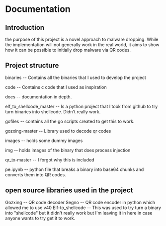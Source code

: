 # Documentation

## Introduction
the purpose of this project is a novel approach to malware dropping. While the implementation will not generally work in the real world, it aims to show how it can be possible to initially drop malware via QR codes. 


## Project structure

binaries -- Contains all the binaries that I used to develop the project

code -- Contains c code that I used as inspiration 

docs -- documentation in depth.

elf_to_shellcode_master -- Is a python project that I took from github to try turn binaries into shellcode. Didn't really work.

gofiles -- contains all the go scripts created to get this to work.

gozxing-master -- Library used to decode qr codes

images -- holds some dummy images

img -- holds images of the binary that does process injection

qr_tx-master -- I forgot why this is included

pe.ipynb -- python file that breaks a binary into base64 chunks and converts them into QR codes. 

## open source libraries used in the  project
Gozxing -- QR code decoder
Segno -- QR code encoder in python which allowed me to use v40 
Elf-to_shellcode -- This was used to try turn a binary into "shellcode" but it didn't really work but I'm leaving it in here in case anyone wants to try get it to work.

